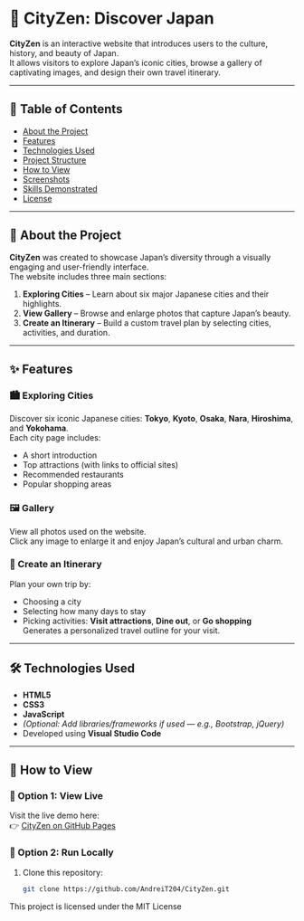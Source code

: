 # 🌆 CityZen: Discover Japan

**CityZen** is an interactive website that introduces users to the culture, history, and beauty of Japan.  
It allows visitors to explore Japan’s iconic cities, browse a gallery of captivating images, and design their own travel itinerary.

---

## 🏮 Table of Contents
- [About the Project](#about-the-project)
- [Features](#features)
- [Technologies Used](#technologies-used)
- [Project Structure](#project-structure)
- [How to View](#how-to-view)
- [Screenshots](#screenshots)
- [Skills Demonstrated](#skills-demonstrated)
- [License](#license)

---

## 🗾 About the Project

**CityZen** was created to showcase Japan’s diversity through a visually engaging and user-friendly interface.  
The website includes three main sections:

1. **Exploring Cities** – Learn about six major Japanese cities and their highlights.  
2. **View Gallery** – Browse and enlarge photos that capture Japan’s beauty.  
3. **Create an Itinerary** – Build a custom travel plan by selecting cities, activities, and duration.

---

## ✨ Features

### 🏙️ Exploring Cities
Discover six iconic Japanese cities: **Tokyo**, **Kyoto**, **Osaka**, **Nara**, **Hiroshima**, and **Yokohama**.  
Each city page includes:
- A short introduction  
- Top attractions (with links to official sites)  
- Recommended restaurants  
- Popular shopping areas  

### 🖼️ Gallery
View all photos used on the website.  
Click any image to enlarge it and enjoy Japan’s cultural and urban charm.

### 🧭 Create an Itinerary
Plan your own trip by:
- Choosing a city  
- Selecting how many days to stay  
- Picking activities: **Visit attractions**, **Dine out**, or **Go shopping**  
Generates a personalized travel outline for your visit.

---

## 🛠️ Technologies Used
- **HTML5**
- **CSS3**
- **JavaScript**
- *(Optional: Add libraries/frameworks if used — e.g., Bootstrap, jQuery)*  
- Developed using **Visual Studio Code**

---

## 🚀 How to View

### 🔹 Option 1: View Live
Visit the live demo here:  
👉 [CityZen on GitHub Pages](https://AndreiT204.github.io/CityZen)

### 🔹 Option 2: Run Locally
1. Clone this repository:
   ```bash
   git clone https://github.com/AndreiT204/CityZen.git

This project is licensed under the MIT License
